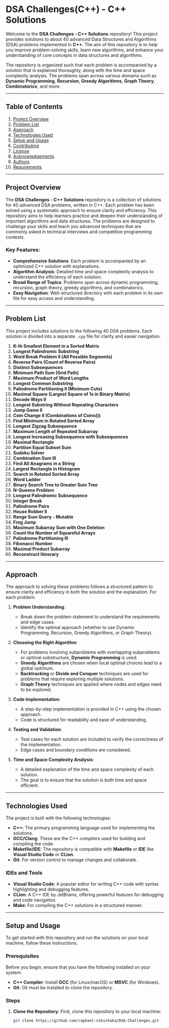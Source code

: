 # DSA Challenges(C++) - C++ Solutions

Welcome to the **DSA Challenges - C++ Solutions** repository! This project provides solutions to about 40 advanced Data Structures and Algorithms (DSA) problems implemented in **C++**. The aim of this repository is to help you improve problem-solving skills, learn new algorithms, and enhance your understanding of core concepts in data structures and algorithms.

The repository is organized such that each problem is accompanied by a solution that is explained thoroughly, along with the time and space complexity analysis. The problems span across various domains such as **Dynamic Programming**, **Recursion**, **Greedy Algorithms**, **Graph Theory**, **Combinatorics**, and more.

---

## Table of Contents

1. [Project Overview](#project-overview)
2. [Problem List](#problem-list)
3. [Approach](#approach)
4. [Technologies Used](#technologies-used)
5. [Setup and Usage](#setup-and-usage)
6. [Contributing](#contributing)
7. [License](#license)
8. [Acknowledgements](#acknowledgements)
9. [Authors](#authors)
10. [Requirements](#requirements)

---

## Project Overview

The **DSA Challenges - C++ Solutions** repository is a collection of solutions for 40 advanced DSA problems, written in C++. Each problem has been solved using a systematic approach to ensure clarity and efficiency. This repository aims to help learners practice and deepen their understanding of important algorithms and data structures. The problems are designed to challenge your skills and teach you advanced techniques that are commonly asked in technical interviews and competitive programming contests.

### Key Features:
- **Comprehensive Solutions**: Each problem is accompanied by an optimized C++ solution with explanations.
- **Algorithm Analysis**: Detailed time and space complexity analysis to understand the efficiency of each solution.
- **Broad Range of Topics**: Problems span across dynamic programming, recursion, graph theory, greedy algorithms, and combinatorics.
- **Easy Navigation**: Well-structured directory with each problem in its own file for easy access and understanding.

---

## Problem List

This project includes solutions to the following 40 DSA problems. Each solution is divided into a separate `.cpp` file for clarity and easier navigation.

1. **K-th Smallest Element in a Sorted Matrix**
2. **Longest Palindromic Substring**
3. **Word Break Problem II (All Possible Segments)**
4. **Reverse Pairs (Count of Reverse Pairs)**
5. **Distinct Subsequences**
6. **Minimum Path Sum (Grid Path)**
7. **Maximum Product of Word Lengths**
8. **Longest Common Substring**
9. **Palindrome Partitioning II (Minimum Cuts)**
10. **Maximal Square (Largest Square of 1s in Binary Matrix)**
11. **Decode Ways II**
12. **Longest Substring Without Repeating Characters**
13. **Jump Game II**
14. **Coin Change II (Combinations of Coins())**
15. **Find Minimum in Rotated Sorted Array**
16. **Longest Zigzag Subsequence**
17. **Maximum Length of Repeated Subarray**
18. **Longest Increasing Subsequence with Subsequences**
19. **Maximal Rectangle**
20. **Partition Equal Subset Sum**
21. **Sudoku Solver**
22. **Combination Sum III**
23. **Find All Anagrams in a String**
24. **Largest Rectangle in Histogram**
25. **Search in Rotated Sorted Array**
26. **Word Ladder**
27. **Binary Search Tree to Greater Sum Tree**
28. **N-Queens Problem**
29. **Longest Palindromic Subsequence**
30. **Integer Break**
31. **Palindrome Pairs**
32. **House Robber II**
33. **Range Sum Query - Mutable**
34. **Frog Jump**
35. **Maximum Subarray Sum with One Deletion**
36. **Count the Number of Squareful Arrays**
37. **Palindrome Partitioning III**
38. **Fibonacci Number**
39. **Maximal Product Subarray**
40. **Reconstruct Itinerary**

---

## Approach

The approach to solving these problems follows a structured pattern to ensure clarity and efficiency in both the solution and the explanation. For each problem:

1. **Problem Understanding**:
   - Break down the problem statement to understand the requirements and edge cases.
   - Identify the optimal approach (whether to use Dynamic Programming, Recursion, Greedy Algorithms, or Graph Theory).

2. **Choosing the Right Algorithm**:
   - For problems involving subproblems with overlapping subproblems or optimal substructure, **Dynamic Programming** is used.
   - **Greedy Algorithms** are chosen when local optimal choices lead to a global optimum.
   - **Backtracking** or **Divide and Conquer** techniques are used for problems that require exploring multiple solutions.
   - **Graph Theory** techniques are applied where nodes and edges need to be explored.

3. **Code Implementation**:
   - A step-by-step implementation is provided in C++ using the chosen approach.
   - Code is structured for readability and ease of understanding.

4. **Testing and Validation**:
   - Test cases for each solution are included to verify the correctness of the implementation.
   - Edge cases and boundary conditions are considered.

5. **Time and Space Complexity Analysis**:
   - A detailed explanation of the time and space complexity of each solution.
   - The goal is to ensure that the solution is both time and space efficient.

---

## Technologies Used

The project is built with the following technologies:

- **C++**: The primary programming language used for implementing the solutions.
- **GCC/Clang**: These are the C++ compilers used for building and compiling the code.
- **Makefile/IDE**: The repository is compatible with **Makefile** or **IDE** like **Visual Studio Code** or **CLion**.
- **Git**: For version control to manage changes and collaborate.

### IDEs and Tools
- **Visual Studio Code**: A popular editor for writing C++ code with syntax highlighting and debugging features.
- **CLion**: A C++ IDE by JetBrains, offering powerful features for debugging and code navigation.
- **Make**: For compiling the C++ solutions in a structured manner.

---

## Setup and Usage

To get started with this repository and run the solutions on your local machine, follow these instructions.

### Prerequisites

Before you begin, ensure that you have the following installed on your system:

- **C++ Compiler**: Install **GCC** (for Linux/macOS) or **MSVC** (for Windows).
- **Git**: Git must be installed to clone the repository.

### Steps

1. **Clone the Repository**:
   First, clone this repository to your local machine:
   ```bash
   git clone https://github.com/raphael-nibishaka/DSA-Challenges.git
